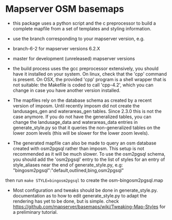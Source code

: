 # Mapserver OSM basemaps

- this package uses a python script and the c preprocessor to build a
complete mapfile from a set of templates and styling information.

- use the branch corresponding to your mapserver version, e.g.
 - branch-6-2 for mapserver versions 6.2.X
 - master for development (unreleased) mapserver versions

- the build process uses the gcc preprocessor extensively, you should have it installed on your
system. On linux, check that the 'cpp' command is present. On OSX, the provided 'cpp' program is a shell
wrapper that is not suitable: the Makefile is coded to call 'cpp-4.2', which you can change in case
you have another version installed.

- The mapfiles rely on the database schema as created by a recent version of imposm. Until recently
imposm did not create the landusages_gen and waterareas_gen tables. Since 2.3.0 this is not the case anymore.
If you do not have the generalized tables, you can change the landusage_data and waterareas_data entries in
generate_style.py so that it queries the non-generalized
tables on the lower zoom levels (this will be slower for the lower zoom levels).

- The generated mapfile can also be made to query an osm database created with osm2pgsql rather than imposm.
This setup is not recommended as it will be much slower. To use the osm2pgsql schema, you should add the 'osm2pgsql'
entry to the list of styles for an entry of style_aliases near the end of generate_style.py, e.g:
   "bingosm2pgsql":"default,outlined,bing,osm2pgsql"

then run `make STYLE=bingosm2pgsql` to create the osm-bingosm2pgsql.map

- Most configuration and tweaks should be done in generate_style.py.
documentation as to how to edit generate_style.py to adapt the rendering has yet to be done, but is simple.
check https://github.com/mapserver/basemaps/wiki/Tweaking-Map-Styles for a preliminary tutorial.

